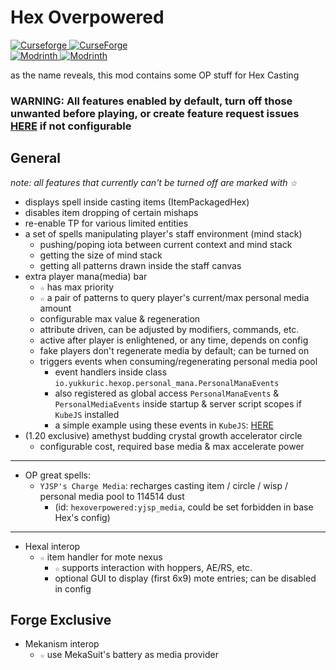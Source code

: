 # Hex Overpowered

[![Curseforge](https://badges.moddingx.org/curseforge/versions/1173074) ![CurseForge](https://badges.moddingx.org/curseforge/downloads/1173074)](https://www.curseforge.com/minecraft/mc-mods/hexoverpowered)  
[![Modrinth](https://badges.moddingx.org/modrinth/versions/PkhtCPsD) ![Modrinth](https://badges.moddingx.org/modrinth/downloads/PkhtCPsD)](https://modrinth.com/mod/hexoverpowered)

as the name reveals, this mod contains some OP stuff for Hex Casting

### WARNING: All features enabled by default, turn off those unwanted before playing, or create feature request issues [HERE](https://github.com/YukkuriC/HexOverpowered/issues) if not configurable

## General

_note: all features that currently can't be turned off are marked with `☆`_

-   displays spell inside casting items (ItemPackagedHex)
-   disables item dropping of certain mishaps
-   re-enable TP for various limited entities
-   a set of spells manipulating player's staff environment (mind stack)
    -   pushing/poping iota between current context and mind stack
    -   getting the size of mind stack
    -   getting all patterns drawn inside the staff canvas
-   extra player mana(media) bar
    -   `☆` has max priority
    -   `☆` a pair of patterns to query player's current/max personal media amount
    -   configurable max value & regeneration
    -   attribute driven, can be adjusted by modifiers, commands, etc.
    -   active after player is enlightened, or any time, depends on config
    -   fake players don't regenerate media by default; can be turned on
    -   triggers events when consuming/regenerating personal media pool
        -   event handlers inside class `io.yukkuric.hexop.personal_mana.PersonalManaEvents`
        -   also registered as global access `PersonalManaEvents` & `PersonalMediaEvents` inside startup & server script scopes if `KubeJS` installed
        -   a simple example using these events in `KubeJS`: [HERE](https://github.com/YukkuriC/hex_playground/blob/main/server_scripts/HexOP_TrainingPersonalMedia.js)
-   (1.20 exclusive) amethyst budding crystal growth accelerator circle
    -   configurable cost, required base media & max accelerate power

---

-   OP great spells:
    -   `YJSP's Charge Media`: recharges casting item / circle / wisp / personal media pool to 114514 dust
        -   (id: `hexoverpowered:yjsp_media`, could be set forbidden in base Hex's config)

---

-   Hexal interop
    -   `☆` item handler for mote nexus
        -   `☆` supports interaction with hoppers, AE/RS, etc.
        -   optional GUI to display (first 6x9) mote entries; can be disabled in config

## Forge Exclusive

-   Mekanism interop
    -   `☆` use MekaSuit's battery as media provider
